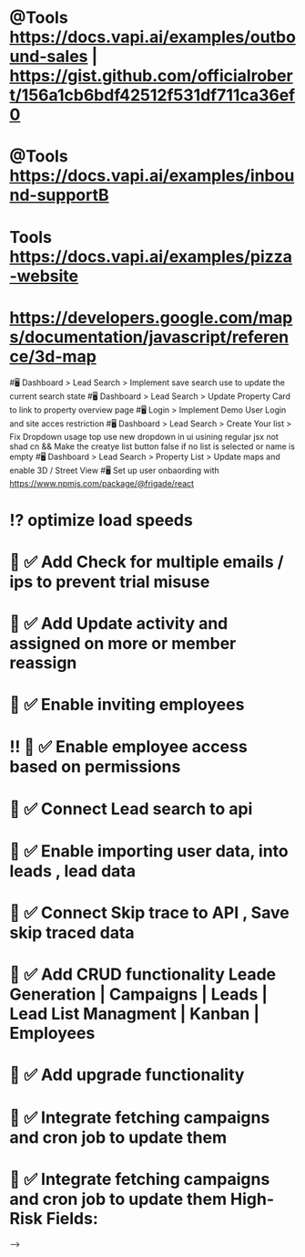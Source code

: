 # @Tools https://docs.vapi.ai/examples/outbound-sales | https://gist.github.com/officialrobert/156a1cb6bdf42512f531df711ca36ef0
# @Tools https://docs.vapi.ai/examples/inbound-supportB
# Tools https://docs.vapi.ai/examples/pizza-website

# https://developers.google.com/maps/documentation/javascript/reference/3d-map




#🖥️ Dashboard > Lead Search > Implement  save search use to update the current search state
#🖥️ Dashboard > Lead Search > Update Property Card to link to property overview page
#🖥️ Login > Implement Demo User Login and site acces restriction
#🖥️ Dashboard > Lead Search > Create Your list > Fix Dropdown usage top use new dropdown in ui usining regular jsx not shad cn && Make the creatye list button false if no list is selected or name is empty
#🖥️ Dashboard > Lead Search > Property List > Update maps and enable 3D / Street View
#🖥️ Set up user onbaording with https://www.npmjs.com/package/@frigade/react


# ⁉️ optimize load speeds

# 💾 ✅ Add Check for multiple emails / ips to prevent trial misuse

# 💾 ✅ Add Update activity and assigned on more or member reassign

# 💾 ✅ Enable inviting employees

# ‼ 💾 ✅ Enable employee access based on permissions

# 💾 ✅ Connect Lead search to api

# 💾 ✅ Enable importing user data, into leads , lead data

# 💾 ✅ Connect Skip trace to API , Save skip traced data

# 💾 ✅ Add CRUD functionality Leade Generation | Campaigns | Leads | Lead List Managment | Kanban | Employees

# 💾 ✅ Add upgrade functionality

# 💾 ✅ Integrate fetching campaigns and cron job to update them

# 💾 ✅ Integrate fetching campaigns and cron job to update them High-Risk Fields:


<!-- # 🪳 ✅ Fix Selects not able to be updated hydration error components\ui\select.tsx

# 🪳 ✅ Fix dropdowns not able to be for campaing page  components\ui\dropdown-menu.tsx

# 🪳 ✅ When creating a lead list from properties on last page get expected string receved null

# 🖥️ ✅ Implement upload lead list functionality

# 🖥️ ✅ ReImplement profile field validation on type
# 🖥️ ✅ Implment Check Logic on Lead List so users can clcik the proeprties they want to add to the list creeat with(xNum)
 -->

<!-- # 🖥️✅ Fix Kanban creating to do to add priority due date  -->

<!-- # ✅ 🪳 Fix multiple file uploads being able to be deleted profile page  -->

<!-- # 🪳✅ Fix saving profile when editing oveerwriting typing  -->

<!-- # ✅ 💾 Security add update password, enable 2fa -->

<!-- # 💾 ✅ Add webhook for updating kanban state -->

<!-- # 💾 ✅ Set Up Database for nested users, connected with ai usage and skip trace usage, stripe subscriptions -->

<!-- # 💾 ✅ Add activity logging hook/ middleware -->

<!-- # 💾 ✅  Social Planner , Sub Accounts , Email Text, Oauth -->

<!-- # 🪳✅ Fix horizontal scroll on property view being clipped out -->

<!-- #✅ Add layout to speific [] pages -->

<!-- # ✅  Add usage to leads skip traces -->

<!-- #🪳   Fix horizontal scroll on property view -->

<!-- # ✅ optimize mobile display [Lead Search,Campaign Page,Lead Manager,Lead List Manager| Billing Modal] -->

<!-- # ✅ Add video modal explaining each section -->

<!-- # 🪳 ✅ Fix add lead list modal not showing errors or submitting -->

<!-- # 💪✅ Add up sale after sigining up for trial that promprs immediate upgrade | Fix Upgrade modal -->

<!-- # Update variables to be pulled from user profile [✅Credits remaing, ✅Modals (✅Usage , ✅Billing,✅ Security,✅Webhooks, ✅Team Members, ✅Kanban,✅Mock ✅Leads,✅Mock Lead List)] -->

<!-- # 🪳 ✅ Need to fix modals opening and autofocusing, unable to click app behind once closed, Usage one is working fine | Caused  sahd ui dialog

<!-- Uncaught InternalError: too much recursion
    $d3863c46a17e8a28$var$focus index.mjs:247
    handleFocusOut index.mjs:62
    $d3863c46a17e8a28$var$focus index.mjs:250
    handleFocusIn index.mjs:44
    $d3863c46a17e8a28$var$focus index.mjs:247
    handleFocusOut index.mjs:62
index.mjs:247 --> -->

<!-- # 🪳 ✅  Fix Leads Drawer Not laoding when i get to bottom -->

<!-- # 🪳 ✅ Fix Multiple toasts showing when drawer is opened (Maybe multi renders) -->

<!-- # 💪 ✅ Kanban add state -->

<!-- # 💪 ✅ Add New team modal , and employee permissions , invite by email with permissions -->

<!-- # 💪 ✅ Don’t redo skip traces on data you’ve already purchased (List Creation) -->

<!-- # ✅ Add Skip tracing capability -->

<!-- #✅ Create user profile -->

<!-- #✅ Add redirects to page if subscription is over , or user not correctly signed in -->

<!-- #✅ Switch alerts to use sonner https://ui.shadcn.com/docs/components/sonner -->

<!-- #✅ Switch lead results to use shad ui drawer https://ui.shadcn.com/docs/components/drawer -->

<!-- # ✅ Add cancel while drawing -->

<!-- #✅ Add Leads,LeadList to global state , so we can easily switch, filter -->

<!-- #✅ Lead Manager Add pagination , Fix status select -->

<!-- #✅  Add campaigns to global state , so we can easily switch, filter -->

<!-- #✅  Fix Date range picker in campaigns -->

<!-- #✅  add page for user voice , script -->

<!-- #✅ LMNT Voice Cloining [text](https://docs.lmnt.com/api-reference/voice/create-voice#create-voice)

#✅ Look into voice cloning -->

<!-- # Update Location cards to have dark mode ✅ -->
<!-- ⚠️ # Add Data sets for Creatify  Create Video From Link, Get Video Result,Get Vedio History, Generate Preview video from link, Render video [Video]
   # Get existing links, create link, create link with params, update link, get link by id
   # Post Lipsync Task , Get Lipsync items , get lipsync by id
   # Personas , Get available personas, Get all personas by id, create persona, delete persona
   # Voices , Get Voices
   # Get remaining credits -->
<!-- #✅ Fix campaign table types mismatch , maybe need to create different tables for each campaign

# ✅Add Data sets for Vapi Create,Get,List,Update,Delete | Assistant.Create,Get,List,Update,Delete |,Create,Get,List,Update,Delete | Phone Numbers ,Create,Get,List,Update,Delete | Squads, Create,Get,List,Update,Delete | Files, ? Create,Get,List,Update,Delete | Tools, -->

<!-- #✅ Update campaigns to show secondary contact method -->
<!-- # Fix Create lead Filter auto closing when clicking an option -->
